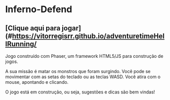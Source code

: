 # Inferno-Defend
## [Clique aqui para jogar](#https://vitorregisrr.github.io/adventuretimeHellRunning/
Jogo construído com Phaser, um framework HTML5/JS para construção de jogos.

A sua missão é matar os monstros que foram surgindo. 
Você pode se movimentar com as setas do teclado ou as teclas WASD.
Você atira com o mouse, apontando e clicando.

O jogo está em construção, ou seja, sugestões e dicas são bem vindas!
